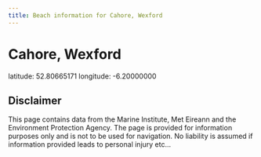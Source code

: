 ```yaml
---
title: Beach information for Cahore, Wexford
---
```

# Cahore, Wexford 

<div class="location-info">latitude: 52.80665171 longitude: -6.20000000</div>
<div class="met-eireann-warnings"></div>
<div></div>

## Disclaimer

This page contains data from the Marine Institute, 
Met Eireann and the Environment Protection Agency. The page is provided for
information purposes only and is not to be used for navigation. No liability 
is assumed if information provided leads to personal injury etc...